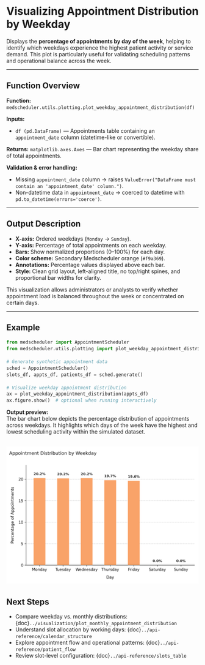 # Visualizing Appointment Distribution by Weekday

Displays the **percentage of appointments by day of the week**, helping to identify which weekdays experience the highest patient activity or service demand. This plot is particularly useful for validating scheduling patterns and operational balance across the week.

---

## Function Overview
**Function:** `medscheduler.utils.plotting.plot_weekday_appointment_distribution(df)`

**Inputs:**
- `df (pd.DataFrame)` — Appointments table containing an `appointment_date` column (datetime-like or convertible).

**Returns:** `matplotlib.axes.Axes` — Bar chart representing the weekday share of total appointments.

**Validation & error handling:**
- Missing `appointment_date` column → raises `ValueError("DataFrame must contain an 'appointment_date' column.")`.
- Non-datetime data in `appointment_date` → coerced to datetime with `pd.to_datetime(errors='coerce')`.

---

## Output Description
- **X-axis:** Ordered weekdays (`Monday` → `Sunday`).
- **Y-axis:** Percentage of total appointments on each weekday.
- **Bars:** Show normalized proportions (0–100%) for each day.
- **Color scheme:** Secondary Medscheduler orange (`#f9a369`).
- **Annotations:** Percentage values displayed above each bar.
- **Style:** Clean grid layout, left-aligned title, no top/right spines, and proportional bar widths for clarity.

This visualization allows administrators or analysts to verify whether appointment load is balanced throughout the week or concentrated on certain days.

---

## Example
```python
from medscheduler import AppointmentScheduler
from medscheduler.utils.plotting import plot_weekday_appointment_distribution

# Generate synthetic appointment data
sched = AppointmentScheduler()
slots_df, appts_df, patients_df = sched.generate()

# Visualize weekday appointment distribution
ax = plot_weekday_appointment_distribution(appts_df)
ax.figure.show()  # optional when running interactively
```
**Output preview:**  
The bar chart below depicts the percentage distribution of appointments across weekdays. It highlights which days of the week have the highest and lowest scheduling activity within the simulated dataset.

![Weekday Appointment Distribution](../_static/visuals/visualization/plot_weekday_appointment_distribution.png)
---

## Next Steps
- Compare weekday vs. monthly distributions: {doc}`../visualization/plot_monthly_appointment_distribution`
- Understand slot allocation by working days: {doc}`../api-reference/calendar_structure`
- Explore appointment flow and operational patterns: {doc}`../api-reference/patient_flow`
- Review slot-level configuration: {doc}`../api-reference/slots_table`

